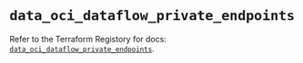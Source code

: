 # `data_oci_dataflow_private_endpoints`

Refer to the Terraform Registory for docs: [`data_oci_dataflow_private_endpoints`](https://registry.terraform.io/providers/oracle/oci/6.18.0/docs/data-sources/dataflow_private_endpoints).
